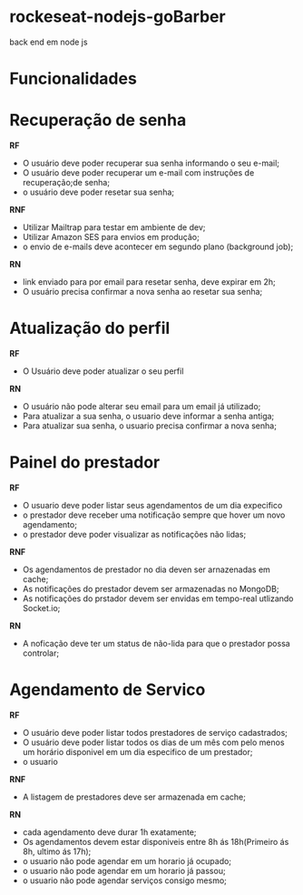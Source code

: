 # rockeseat-nodejs-goBarber
back end em node js

# Funcionalidades

# Recuperação de senha

**RF**

- O usuário deve poder recuperar sua senha informando o seu e-mail;
- O usuário deve poder recuperar um e-mail com instruções de recuperação;de senha;
- o usuário deve poder resetar sua senha;
 
**RNF**

- Utilizar Mailtrap para testar em ambiente de dev;
- Utilizar Amazon SES para envios em produção;
- o envio de e-mails deve acontecer em segundo plano (background job);


**RN**

- link enviado para por email para resetar senha, deve expirar em 2h;
- O usuário precisa confirmar a nova senha ao resetar sua senha;

# Atualização do perfil

**RF**
- O Usuário deve poder atualizar o seu perfil
 
**RN**

- O usuário não pode alterar seu email para um email já utilizado;
- Para atualizar a sua senha, o usuario deve informar a senha antiga;
- Para atualizar sua senha, o usuario precisa confirmar a nova senha;

# Painel do prestador

**RF**
- O usuario deve poder listar seus agendamentos de um dia expecifico
- o prestador deve receber uma notificação sempre que hover um novo agendamento;
- o prestador deve poder visualizar as notificações não lidas;

**RNF**
 - Os agendamentos de prestador no dia deven ser arnazenadas em cache;
 - As notificações do prestador devem ser armazenadas no MongoDB;
 - As notificações do prstador devem ser envidas em tempo-real utlizando Socket.io;

**RN**
- A noficação deve ter um status de não-lida para que o prestador possa controlar;

# Agendamento de Servico

**RF**
- O usuário deve poder listar todos prestadores de serviço cadastrados;
- O usuário deve poder listar todos os dias de um mês com pelo menos um horário disponivel em um dia especifico de um prestador;
- o usuario 

**RNF**
 - A listagem de prestadores deve ser armazenada em cache;

**RN**
- cada agendamento deve durar 1h exatamente;
- Os agendamentos devem estar disponiveis entre 8h ás 18h(Primeiro ás 8h, ultimo ás 17h);
- o usuario não pode agendar em um horario já ocupado;
- o usuario não pode agendar em um horario já passou;
- o usuario não pode agendar serviços consigo mesmo;